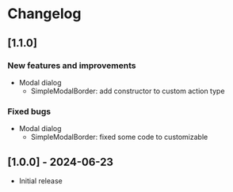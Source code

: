 # Changelog

## [1.1.0]

### New features and improvements

- Modal dialog
    - SimpleModalBorder: add constructor to custom action type

### Fixed bugs

- Modal dialog
    - SimpleModalBorder: fixed some code to customizable

## [1.0.0] - 2024-06-23

- Initial release